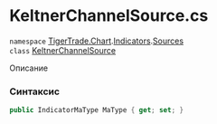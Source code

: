
# KeltnerChannelSource.cs
`namespace` [TigerTrade.Chart](../../../TigerTrade.Chart.md).[Indicators](../../../TigerTrade.Chart/Indicators.md).[Sources](../../../TigerTrade.Chart/Indicators/Sources.md)  
    `class` [KeltnerChannelSource](../../KeltnerChannelSource.cs.md)

Описание

### Синтаксис
```csharp
public IndicatorMaType MaType { get; set; }
```
